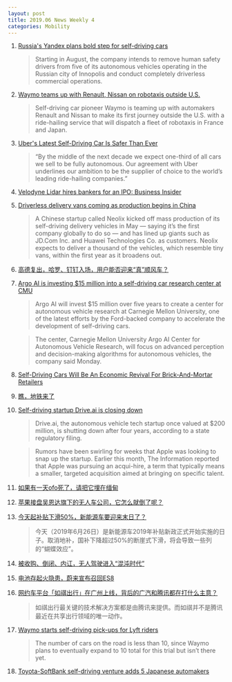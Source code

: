 ```yaml
---
layout: post
title: 2019.06 News Weekly 4
categories: Mobility
---
```


1. [Russia's Yandex plans bold step for self-driving cars](https://europe.autonews.com/automakers/russias-yandex-plans-bold-step-self-driving-cars)

    > Starting in August, the company intends to remove human safety drivers from five of its autonomous vehicles operating in the Russian city of Innopolis and conduct completely driverless commercial operations.

2. [Waymo teams up with Renault, Nissan on robotaxis outside U.S.](https://www.spokesman.com/stories/2019/jun/20/waymo-teams-up-with-renault-nissan-on-robotaxis-ou/)

    > Self-driving car pioneer Waymo is teaming up with automakers Renault and Nissan to make its first journey outside the U.S. with a ride-hailing service that will dispatch a fleet of robotaxis in France and Japan.

3. [Uber's Latest Self-Driving Car Is Safer Than Ever](https://www.newsmax.com/larryalton/self-driving-car-uber/2019/06/23/id/921615/)

    > “By the middle of the next decade we expect one-third of all cars we sell to be fully autonomous. Our agreement with Uber underlines our ambition to be the supplier of choice to the world’s leading ride-hailing companies.”

4. [Velodyne Lidar hires bankers for an IPO: Business Insider](https://kfgo.com/news/articles/2019/jun/22/velodyne-lidar-hires-bankers-for-an-ipo-business-insider/)

5. [Driverless delivery vans coming as production begins in China](https://www.denverpost.com/2019/06/23/china-driverless-delivery-vans/)

    > A Chinese startup called Neolix kicked off mass production of its self-driving delivery vehicles in May — saying it’s the first company globally to do so — and has lined up giants such as JD.Com Inc. and Huawei Technologies Co. as customers. Neolix expects to deliver a thousand of the vehicles, which resemble tiny vans, within the first year as it broadens out.

6. [高德复出，哈罗、钉钉入场，用户能否迎来“真”顺风车？](https://36kr.com/p/5218780)

7. [Argo AI is investing $15 million into a self-driving car research center at CMU](https://techcrunch.com/2019/06/24/argo-ai-is-investing-15-million-into-a-self-driving-car-research-center-at-cmu/)

    > Argo AI  will invest $15 million over five years to create a center for autonomous vehicle research at Carnegie Mellon University,  one of the latest efforts by the Ford-backed company to accelerate the development of self-driving cars.

    > The center, Carnegie Mellon University Argo AI Center for Autonomous Vehicle Research, will focus on advanced perception and decision-making algorithms for autonomous vehicles, the company said Monday.

8. [Self-Driving Cars Will Be An Economic Revival For Brick-And-Mortar Retailers](https://www.retailtouchpoints.com/features/executive-viewpoints/self-driving-cars-will-be-an-economic-revival-for-brick-and-mortar-retailers)

9. [瞧，地铁来了](https://www.huxiu.com/article/305737.html)

10. [Self-driving startup Drive.ai is closing down](https://techcrunch.com/2019/06/25/self-driving-startup-drive-ai-is-closing-down/)

    > Drive.ai,  the autonomous vehicle tech startup once valued at $200 million, is shutting down after four years, according to a state regulatory filing.

    > Rumors have been swirling for weeks that Apple  was looking to snap up the startup. Earlier this month, The Information reported that Apple was pursuing an acqui-hire, a term that typically means a smaller, targeted acquisition aimed at bringing on specific talent.

11. [如果有一天ofo死了，请把它埋在缅甸](https://www.huxiu.com/article/305792.html)

12. [苹果接盘吴恩达旗下的无人车公司，它怎么就倒了呢？](https://www.huxiu.com/article/305815.html)

13. [今天起补贴下滑50%，新能源车要迎来末日了？](https://www.huxiu.com/article/305837.html)

    > 今天（2019年6月26日）是新能源车2019年补贴新政正式开始实施的日子。取消地补，国补下降超过50%的断崖式下滑，将会导致一些列的“蝴蝶效应”。

14. [被收购、倒闭、内讧，无人驾驶进入“混沌时代”](https://www.huxiu.com/article/305847.html)

15. [电池存起火隐患，蔚来宣布召回ES8](https://www.huxiu.com/article/306052.html)

16. [网约车平台「如祺出行」在广州上线，背后的广汽和腾讯都在打什么主意？](https://36kr.com/p/5219684)

    > 如祺出行最关键的技术解决方案都是由腾讯来提供。而如祺并不是腾讯最近在共享出行领域的唯一动作。

17. [Waymo starts self-driving pick-ups for Lyft riders](https://techcrunch.com/2019/06/27/waymo-starts-self-driving-pick-ups-for-lyft-riders/)

    > The number of cars on the road is less than 10, since Waymo  plans to eventually expand to 10 total for this trial but isn’t there yet.

18. [Toyota-SoftBank self-driving venture adds 5 Japanese automakers](https://asia.nikkei.com/Business/Automobile/Toyota-SoftBank-self-driving-venture-adds-5-Japanese-automakers)
